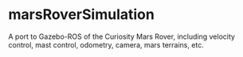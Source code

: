 # marsRoverSimulation
A port to Gazebo-ROS of the Curiosity Mars Rover, including velocity control, mast control, odometry, camera, mars terrains, etc.
